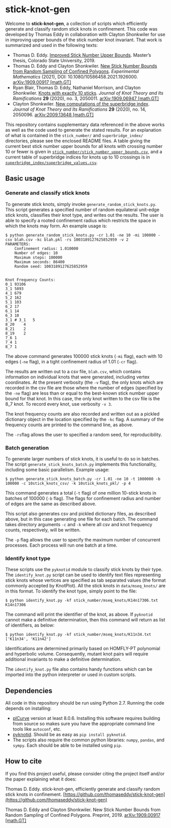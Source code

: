 # stick-knot-gen
Welcome to **stick-knot-gen**, a collection of scripts which efficiently generate and classify random stick knots in confinement. This code was developed by Thomas Eddy in collaboration with Clayton Shonkwiler for use in improving upper bounds of the stick number knot invariant. That work is summarized and used in the following texts:
- Thomas D. Eddy. [Improved Stick Number Upper Bounds](https://mountainscholar.org/handle/10217/195411). Master’s thesis, Colorado State University, 2019.
- Thomas D. Eddy and Clayton Shonkwiler. [New Stick Number Bounds from Random Sampling of Confined Polygons](https://doi.org/10.1080/10586458.2021.1926000). _Experimental Mathematics_ (2021), DOI: 10.1080/10586458.2021.1926000. [arXiv:1909.00917 [math.GT]](https://arxiv.org/abs/1909.00917)
- Ryan Blair, Thomas D. Eddy, Nathaniel Morrison, and Clayton Shonkwiler. [Knots with exactly 10 sticks](https://doi.org/10.1142/S021821652050011X). _Journal of Knot Theory and Its Ramifications_ **29** (2020), no. 3, 2050011. [arXiv:1909.06947 [math.GT]](https://arxiv.org/abs/1909.06947)
- Clayton Shonkwiler. [New computations of the superbridge index](https://doi.org/10.1142/S0218216520500960). _Journal of Knot Theory and Its Ramifications_ **29** (2020), no. 14, 2050096. [arXiv:2009.13648 [math.GT]](https://arxiv.org/abs/2009.13648)

This repository contains supplementary data referenced in the above works as well as the code used to generate the stated results. For an explanation of what is contained in the `stick_number/` and `superbridge_index/` directories, please see the enclosed README files. A table giving the current best stick number upper bounds for all knots with crossing number 10 or fewer is given in [`stick_number/stick_number_upper_bounds.csv`](stick_number/stick_number_upper_bounds.csv), and a current table of superbridge indices for knots up to 10 crossings is in [`superbridge_index/superbridge_values.csv`](superbridge/superbridge_values.csv).

## Basic usage

### Generate and classify stick knots
To generate stick knots, simply invoke `generate_random_stick_knots.py`. This script generates a specified number of random equilateral unit-edge stick knots, classifies their knot type, and writes out the results. The user is able to specify a rooted confinement radius which restricts the space in which the knots may form. An example usage is:
```
$ python generate_random_stick_knots.py -cr 1.01 -ne 10 -mi 100000 -csv blah.csv -kc blah.pkl -rs 1003189127625852959 -v 2
PARAMETERS:
	Confinement radius: 1.010000
	Number of edges: 10
	Maximum steps: 100000
	Maximum seconds: 86400
	Random seed: 1003189127625852959


Knot Frequency Counts:
0_1	93106
3_1	5893
4_1	679
5_2	162
5_1	103
6_2	17
6_1	14
6_3	10
3_1 # 3_1	5
8_20	4
8_21	2
8_19	2
7_6	1
7_4	1
8_7	1
```
The above command generates 100000 stick knots (`-mi` flag), each with 10 edges (`-ne` flag), in a tight confinement radius of 1.01 (`-cr` flag).

The results are written out to a csv file, `blah.csv`, which contains information on individual knots that were generated, including vertex coordinates. At the present verbosity (the `-v` flag), the only knots which are recorded in the csv file are those where the number of edges (specified by the `-ne` flag) are less than or equal to the best-known stick number upper bound for that knot. In this case, the only knot written to the csv file is the 8_7 knot. To record every knot, use verbosity `-v 3`.

The knot frequency counts are also recorded and written out as a pickled dictionary object in the location specified by the `-kc` flag. A summary of the frequency counts are printed to the command line, as above.

The `-rs`flag allows the user to specified a random seed, for reproducibility.

### Batch generation
To generate larger numbers of stick knots, it is useful to do so in batches. The script `generate_stick_knots_batch.py` implements this functionality, including some basic parallelism. Example usage:
```
$ python generate_stick_knots_batch.py -cr 1.01 -ne 10 -t 1000000 -b 100000 -c 10stick_knots_csv/ -k 10stick_knots_pkl/ -p 4
```
This command generates a total (`-t` flag) of one million 10-stick knots in batches of 100000 (`-b` flag). The flags for confinement radius and number of edges are the same as described above.

This script also generates csv and pickled dictionary files, as described above, but in this case generating one file for each batch. The command takes directory arguments `-c` and `-k` where all csv and knot frequency counts, respectively, will be written.

The `-p` flag allows the user to specify the maximum number of concurrent processes. Each process will run one batch at a time.

### Identify knot type
These scripts use the `pyknotid` module to classify stick knots by their type. The `identify_knot.py` script can be used to identify text files representing stick knots whose vertices are specified as tab separated values (the format commonly accepted by KnotPlot). All the stick knots in `data/mseq_knots/` are in this format. To identify the knot type, simply point to the file:
```
$ python identify_knot.py -kf stick_number/mseq_knots/K14n17306.txt
K14n17306
```
The command will print the identifier of the knot, as above. If `pyknotid` cannot make a definitive determination, then this command will return as list of identifiers, as below:
```
$ python identify_knot.py -kf stick_number/mseq_knots/K11n34.txt
['K11n34', 'K11n42']
```
Identifications are determined primarily based on HOMFLY-PT polynomial and hyperbolic volume. Consequently, mutant knot pairs will require additional invariants to make a definitive determination.

The `identify_knot.py` file also contains handy functions which can be imported into the python interpreter or used in custom scripts.

## Dependencies
All code in this repository should be run using Python 2.7. Running the code depends on installing:
- [plCurve](http://www.jasoncantarella.com/wordpress/software/plcurve/) version at least 8.0.6. Installing this software requires building from source so makes sure you have the appropriate command line tools like `autoconf`, etc.
- [pyknotid](https://github.com/spocknots/pyknotid). Should be as easy as `pip install pyknotid`.
- The scripts also require the common python libraries: `numpy`, `pandas`, and `sympy`. Each should be able to be installed using `pip`.

## How to cite
If you find this project useful, please consider citing the project itself and/or the paper explaining what it does:

Thomas D. Eddy. stick-knot-gen, efficiently generate and classify random stick knots in confinement. [https://github.com/thomaseddy/stick-knot-gen](https://github.com/thomaseddy/stick-knot-gen)

Thomas D. Eddy and Clayton Shonkwiler. New Stick Number Bounds from Random Sampling of Confined Polygons. Preprint, 2019. [arXiv:1909.00917 [math.GT]](https://arxiv.org/abs/1909.00917)
